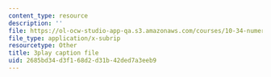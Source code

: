 ```yaml
---
content_type: resource
description: ''
file: https://ol-ocw-studio-app-qa.s3.amazonaws.com/courses/10-34-numerical-methods-applied-to-chemical-engineering-fall-2015/2685bd34d3f168d2d31b42ded7a3eeb9_xE9IGS-_6zo.srt
file_type: application/x-subrip
resourcetype: Other
title: 3play caption file
uid: 2685bd34-d3f1-68d2-d31b-42ded7a3eeb9
---
```

